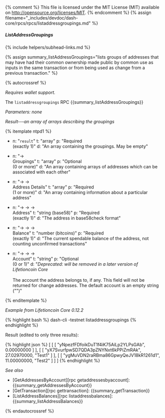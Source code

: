 {% comment %}
This file is licensed under the MIT License (MIT) available on
http://opensource.org/licenses/MIT.
{% endcomment %}
{% assign filename="_includes/devdoc/dash-core/rpcs/rpcs/listaddressgroupings.md" %}

##### ListAddressGroupings
{% include helpers/subhead-links.md %}

{% assign summary_listAddressGroupings="lists groups of addresses that may have had their common ownership made public by common use as inputs in the same transaction or from being used as change from a previous transaction." %}

<!-- __ -->

{% autocrossref %}

*Requires wallet support.*

The `listaddressgroupings` RPC {{summary_listAddressGroupings}}

*Parameters: none*

*Result---an array of arrays describing the groupings*

{% itemplate ntpd1 %}
- n: "`result`"
  t: "array"
  p: "Required<br>(exactly 1)"
  d: "An array containing the groupings.  May be empty"

- n: "→<br>Groupings"
  t: "array"
  p: "Optional<br>(0 or more)"
  d: "An array containing arrays of addresses which can be associated with each other"

- n: "→ →<br>Address Details"
  t: "array"
  p: "Required<br>(1 or more)"
  d: "An array containing information about a particular address"

- n: "→ → →<br>Address"
  t: "string (base58)"
  p: "Required<br>(exactly 1)"
  d: "The address in base58check format"

- n: "→ → →<br>Balance"
  t: "number (bitcoins)"
  p: "Required<br>(exactly 1)"
  d: "The current spendable balance of the address, not counting unconfirmed transactions"

- n: "→ → →<br>Account"
  t: "string"
  p: "Optional<br>(0 or 1)"
  d: "*Deprecated: will be removed in a later version of Lifetioncoin Core*<br><br>The account the address belongs to, if any.  This field will not be returned for change addresses.  The default account is an empty string (\"\")"

{% enditemplate %}

*Example from Lifetioncoin Core 0.12.2*

{% highlight bash %}
dash-cli -testnet listaddressgroupings
{% endhighlight %}

Result (edited to only three results):

{% highlight json %}
[
  [
    [
      "yNpezfFDfoikDuT1f4iK75AiLp2YLPsGAb",
      0.00000000
    ]
  ],
  [
    [
      "yX7SvurfpwSD7QDA3pZNYNxt6kPPiZmRAk",
      27.02970000,
      "Test1"
    ]
  ],
  [
    [
      "ygMuVDN2raRBma86GpwyQeJV18kR1261d1",
      11.00000000,
      "Test2"
    ]
  ]
]
{% endhighlight %}

*See also*

* [GetAddressesByAccount][rpc getaddressesbyaccount]: {{summary_getAddressesByAccount}}
* [GetTransaction][rpc gettransaction]: {{summary_getTransaction}}
* [ListAddressBalances][rpc listaddressbalances]: {{summary_listAddressBalances}}

{% endautocrossref %}
